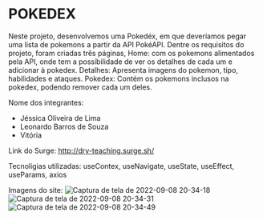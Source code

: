 # POKEDEX

Neste projeto, desenvolvemos uma Pokedéx, em que deveríamos pegar uma lista de pokemons a partir da API PokéAPI. Dentre os requisitos do projeto, foram criadas três páginas, Home: com os pokemons alimentados pela API, onde tem a possibilidade de ver os detalhes de cada um e adicionar à pokedex. Detalhes: Apresenta imagens do pokemon, tipo, habilidades e ataques. Pokedex: Contém os pokemons inclusos na pokedex, podendo remover cada um deles.

Nome dos integrantes: 
- Jéssica Oliveira de Lima
- Leonardo Barros de Souza
- Vitória

Link do Surge: http://dry-teaching.surge.sh/

Tecnoligias utilizadas:
useContex, useNavigate, useState, useEffect, useParams, axios

Imagens do site:
![Captura de tela de 2022-09-08 20-34-18](https://user-images.githubusercontent.com/102320940/189243653-a550234a-1ee8-45a8-b839-d0dc6e253ad3.png)
![Captura de tela de 2022-09-08 20-34-31](https://user-images.githubusercontent.com/102320940/189243654-897305f5-9b79-426b-a0c4-570e25b1c426.png)
![Captura de tela de 2022-09-08 20-34-49](https://user-images.githubusercontent.com/102320940/189243656-1dc61b11-e72e-42c7-9f5b-cb844e4106e1.png)

